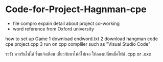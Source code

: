# Code-for-Project-Hagnman-cpe
- file  compro expain detail about project co-working
- word reference from Oxford university

how to set up Game
1 download endword.txt
2 download hangman code cpe project.cpp
3 run on cpp compliler such as "Visual Studio Code"

ระวัง หากรันไม่ได้ ขึ้นแจ้งเตือน เกี่ยวกับหาไฟล์ไม่เจอ ให้ลองเปลี่ยนชื่อไฟล์ .cpp or .exe
